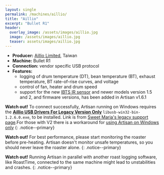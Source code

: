 ```yaml
---
layout: single
permalink: /machines/aillio/
title: "Aillio"
excerpt: "Bullet R1"
header:
  overlay_image: /assets/images/aillio.jpg
  image: /assets/images/aillio.jpg
  teaser: assets/images/aillio.jpg
---
```


* __Producer:__ [Aillio Limited](https://aillio.com), Taiwan
* __Machine:__ Bullet R1
* __Connection:__ vendor specific USB protocol
* __Features:__ 
  - logging of drum temperature (DT), bean temperature (BT), exhaust temperature, BT rate-of-rise curves, and voltage
  - control of fan, heater and drum speed
  - support for the new [IBTS IR sensor](https://medium.com/@aillio/the-start-of-something-39aa01d08fa9) and newer models version 1.5 and 2, and firmware versions, has been added in Artisan v1.6.1

**Watch out!** 
To connect successfully, Artisan running on Windows requires the **[Aillio USB Drivers For Legacy Version Only](https://s3.amazonaws.com/aillio/bulletr1interface/installation/LibUSB/libusb-win32-bin-1.2.6.0.exe)** `libusb-win32-bin-1.2.6.0.exe`, to be installed.  Link is from [Sweet Maria's legacy support page](https://legacy.sweetmarias.com/library/aillio-bullet-r1-support/).For those with V2 there is a workaround for [using Artisan on Windows only](https://www.home-barista.com/home-roasting/artisan-2-0-and-aillio-bullet-r1-v2-t64271.html#p708297)
{: .notice--primary}

**Watch out!** For best performance, please start monitoring the
roaster before pre-heating.  Artisan doesn't monitor unsafe
temperatures, so you should never leave the roaster alone.
{: .notice--primary}

**Watch out!** Running Artisan in parallel with another roast logging software, like RoastTime, connected to the same machine might lead to unstabilities and crashes.
{: .notice--primary}
